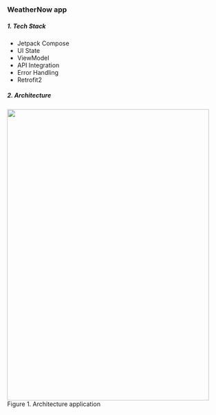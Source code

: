 ### WeatherNow app
##### 1. Tech Stack
- Jetpack Compose
- UI State
- ViewModel
- API Integration 
- Error Handling 
- Retrofit2

##### 2. Architecture
  <img src="" 
  style="height: 678px; width: 469px;"/> <br> Figure 1. Architecture application

